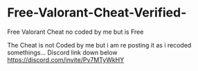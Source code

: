 # Free-Valorant-Cheat-Verified-
Free Valorant Cheat no coded by me but is Free

The Cheat is not Coded by me but i am re posting it as i recoded somethings... Discord link down below
https://discord.com/invite/Pv7MTyWkHY
